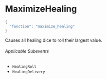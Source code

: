 # MaximizeHealing

```c#
{
  "function": "maximize_healing"
}
```

Causes all healing dice to roll their largest value.

###### Applicable Subevents
- `HealingRoll`
- `HealingDelivery`